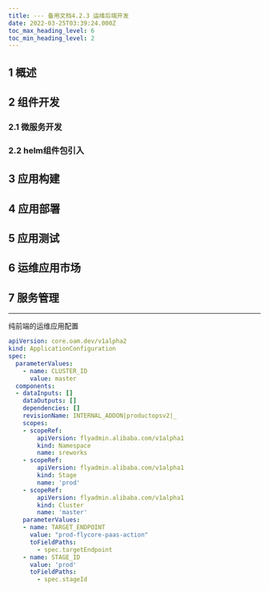 ```yaml
---
title: --- 备用文档4.2.3 运维后端开发
date: 2022-03-25T03:39:24.000Z
toc_max_heading_level: 6
toc_min_heading_level: 2
---
```


<a name="Kwm77"></a>

## 1 概述
<a name="eOwsz"></a>

## 2 组件开发
<a name="dNMZI"></a>

### 2.1 微服务开发
<a name="xITzT"></a>

### 2.2 helm组件包引入
<a name="tTrck"></a>

## 3 应用构建
<a name="Pciwl"></a>

## 4 应用部署
<a name="gWI8G"></a>

## 5 应用测试
<a name="AXnPL"></a>

## 6 运维应用市场
<a name="TxRmw"></a>

## 7 服务管理


---


纯前端的运维应用配置
```yaml
apiVersion: core.oam.dev/v1alpha2
kind: ApplicationConfiguration
spec:
  parameterValues:
    - name: CLUSTER_ID
      value: master
  components: 
  - dataInputs: []
    dataOutputs: []
    dependencies: []
    revisionName: INTERNAL_ADDON|productopsv2|_
    scopes:
    - scopeRef:
        apiVersion: flyadmin.alibaba.com/v1alpha1
        kind: Namespace
        name: sreworks
    - scopeRef:
        apiVersion: flyadmin.alibaba.com/v1alpha1
        kind: Stage
        name: 'prod'
    - scopeRef:
        apiVersion: flyadmin.alibaba.com/v1alpha1
        kind: Cluster
        name: 'master'
    parameterValues:
    - name: TARGET_ENDPOINT
      value: "prod-flycore-paas-action"
      toFieldPaths:
        - spec.targetEndpoint
    - name: STAGE_ID
      value: 'prod'
      toFieldPaths:
        - spec.stageId

```
